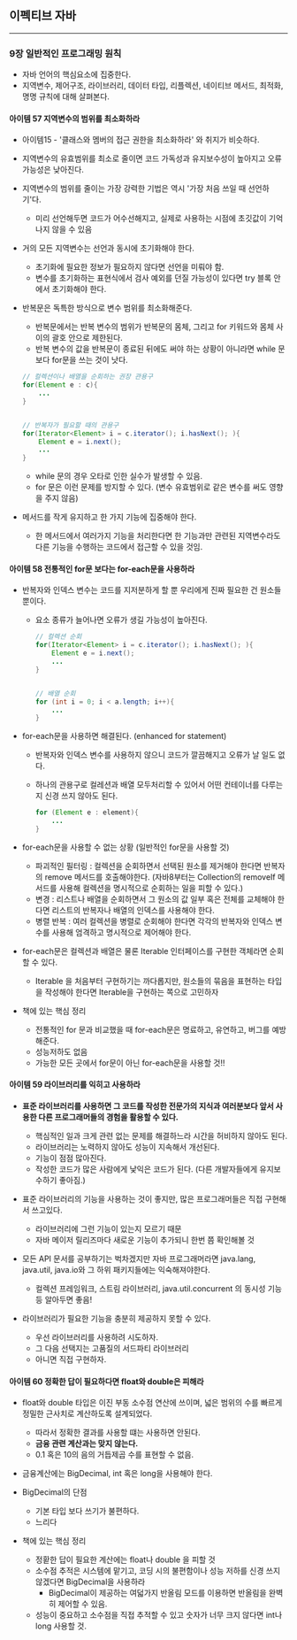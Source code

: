 이펙티브 자바
-------------

---

### 9장 일반적인 프로그래밍 원칙

-	자바 언어의 핵심요소에 집중한다.
-	지역변수, 제어구조, 라이브러리, 데이터 타입, 리플렉션, 네이티브 메서드, 최적화, 명명 규칙에 대해 살펴본다.

#### 아이템 57 지역변수의 범위를 최소화하라

-	아이템15 - '클래스와 멤버의 접근 권한을 최소화하라' 와 취지가 비슷하다.

-	지역변수의 유효범위를 최소로 줄이면 코드 가독성과 유지보수성이 높아지고 오류 가능성은 낮아진다.

-	지역변수의 범위를 줄이는 가장 강력한 기법은 역시 '가장 처음 쓰일 때 선언하기'다.

	-	미리 선언해두면 코드가 어수선해지고, 실제로 사용하는 시점에 초깃값이 기억나지 않을 수 있음

-	거의 모든 지역변수는 선언과 동시에 초기화해야 한다.

	-	초기화에 필요한 정보가 필요하지 않다면 선언을 미뤄야 함.
	-	변수를 초기화하는 표현식에서 검사 예외를 던질 가능성이 있다면 try 블록 안에서 초기화해야 한다.

-	반복문은 독특한 방식으로 변수 범위를 최소화해준다.

	-	반복문에서는 반복 변수의 범위가 반복문의 몸체, 그리고 for 키워드와 몸체 사이의 괄호 안으로 제한된다.
	-	반복 변수의 값을 반복문이 종료된 뒤에도 써야 하는 상황이 아니라면 while 문보다 for문을 쓰는 것이 낫다.

	```java
	// 컬렉션이나 배열을 순회하는 권장 관용구
	for(Element e : c){
	    ...
	}


	// 반복자가 필요할 때의 관용구
	for(Iterator<Element> i = c.iterator(); i.hasNext(); ){
	    Element e = i.next();
	    ...
	}
	```

	-	while 문의 경우 오타로 인한 실수가 발생할 수 있음.
	-	for 문은 이런 문제를 방지할 수 있다. (변수 유효범위로 같은 변수를 써도 영향을 주지 않음)

-	메서드를 작게 유지하고 한 가지 기능에 집중해야 한다.

	-	한 메서드에서 여러가지 기능을 처리한다면 한 기능과만 관련된 지역변수라도 다른 기능을 수행하는 코드에서 접근할 수 있을 것임.

#### 아이템 58 전통적인 for문 보다는 for-each문을 사용하라

-	반복자와 인덱스 변수는 코드를 지저분하게 할 뿐 우리에게 진짜 필요한 건 원소들 뿐이다.

	-	요소 종류가 늘어나면 오류가 생길 가능성이 높아진다.

		```java
		// 컬렉션 순회
		for(Iterator<Element> i = c.iterator(); i.hasNext(); ){
		    Element e = i.next();
		    ...
		}


		// 배열 순회
		for (int i = 0; i < a.length; i++){
		    ...
		}
		```

-	for-each문을 사용하면 해결된다. (enhanced for statement)

	-	반복자와 인덱스 변수를 사용하지 않으니 코드가 깔끔해지고 오류가 날 일도 없다.
	-	하나의 관용구로 컬레션과 배열 모두처리할 수 있어서 어떤 컨테이너를 다루는지 신경 쓰지 않아도 된다.

		```java
		for (Element e : element){
		    ...
		}
		```

-	for-each문을 사용할 수 없는 상황 (일반적인 for문을 사용할 것)

	-	파괴적인 필터링 : 컬렉션을 순회하면서 선택된 원소를 제거해야 한다면 반복자의 remove 메서드를 호출해야한다. (자바8부터는 Collection의 removeIf 메서드를 사용해 컬렉션을 명시적으로 순회하는 일을 피할 수 있다.)
	-	변경 : 리스트나 배열을 순회하면서 그 원소의 값 일부 혹은 전체를 교체해야 한다면 리스트의 반복자나 배열의 인덱스를 사용해야 한다.
	-	병렬 반복 : 여러 컬렉션을 병렬로 순회해야 한다면 각각의 반복자와 인덱스 변수를 사용해 엄격하고 명시적으로 제어해야 한다.

-	for-each문은 컬렉션과 배열은 물론 Iterable 인터페이스를 구현한 객체라면 순회할 수 있다.

	-	Iterable 을 처음부터 구현하기는 까다롭지만, 원소들의 묶음을 표현하는 타입을 작성해야 한다면 Iterable을 구현하는 쪽으로 고민하자

-	책에 있는 핵심 정리

	-	전통적인 for 문과 비교했을 때 for-each문은 명료하고, 유연하고, 버그를 예방해준다.
	-	성능저하도 없음
	-	가능한 모든 곳에서 for문이 아닌 for-each문을 사용할 것!!

#### 아이템 59 라이브러리를 익히고 사용하라

-	**표준 라이브러리를 사용하면 그 코드를 작성한 전문가의 지식과 여러분보다 앞서 사용한 다른 프로그래머들의 경험을 활용할 수 있다.**

	-	핵심적인 일과 크게 관련 없는 문제를 해결하느라 시간을 허비하지 않아도 된다.
	-	라이브러리는 노력하지 않아도 성능이 지속해서 개선된다.
	-	기능이 점점 많아진다.
	-	작성한 코드가 많은 사람에게 낯익은 코드가 된다. (다른 개발자들에게 유지보수하기 좋아짐.)

-	표준 라이브러리의 기능을 사용하는 것이 좋지만, 많은 프로그래머들은 직접 구현해서 쓰고있다.

	-	라이브러리에 그런 기능이 있는지 모르기 때문
	-	자바 메이저 릴리즈마다 새로운 기능이 추가되니 한번 쯤 확인해볼 것

-	모든 API 문서를 공부하기는 벅차겠지만 자바 프로그래머라면 java.lang, java.util, java.io와 그 하위 패키지들에는 익숙해져야한다.

	-	컬렉션 프레임워크, 스트림 라이브러리, java.util.concurrent 의 동시성 기능 등 알아두면 좋음!

-	라이브러리가 필요한 기능을 충분히 제공하지 못할 수 있다.

	-	우선 라이브러리를 사용하려 시도하자.
	-	그 다음 선택지는 고품질의 서드파티 라이브러리
	-	아니면 직접 구현하자.

#### 아이템 60 정확한 답이 필요하다면 float와 double은 피해라

-	float와 double 타입은 이진 부동 소수점 연산에 쓰이며, 넓은 범위의 수를 빠르게 정밀한 근사치로 계산하도록 설계되었다.

	-	따라서 정확한 결과를 사용할 떄는 사용하면 안된다.
	-	**금융 관련 계산과는 맞지 않는다.**
	-	0.1 혹은 10의 음의 거듭제곱 수를 표현할 수 없음.

-	금융계산에는 BigDecimal, int 혹은 long을 사용해야 한다.

-	BigDecimal의 단점

	-	기본 타입 보다 쓰기가 불편하다.
	-	느리다

-	책에 있는 핵심 정리

	-	정홛한 답이 필요한 계산에는 float나 double 을 피할 것
	-	소수점 추적은 시스템에 맡기고, 코딩 시의 불편함이나 성능 저하를 신경 쓰지 않겠다면 BigDecimal을 사용하라
		-	BigDecimal이 제공하는 여덟가지 반올림 모드를 이용하면 반올림을 완벽히 제어할 수 있음.
	-	성능이 중요하고 소수점을 직접 추적할 수 있고 숫자가 너무 크지 않다면 int나 long 사용할 것.
